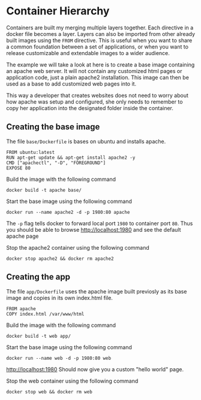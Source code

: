 # Container Hierarchy

Containers are built my merging multiple layers together. Each directive in a docker file becomes a layer. Layers can also be imported from other already built images using the `FROM` directive. This is useful when you want to share a common foundation between a set of applications, or when you want to release customizable and extendable images to a wider audience.

The example we will take a look at here is to create a base image containing an apache web server. It will not contain any customized html pages or application code, just a plain apache2 installation. This image can then be used as a base to add customized web pages into it.

This way a developer that creates websites does not need to worry about how apache was setup and configured, she only needs to remember to copy her application into the designated folder inside the container.

## Creating the base image ##

The file `base/Dockerfile` is bases on ubuntu and installs apache.
```
FROM ubuntu:latest
RUN apt-get update && apt-get install apache2 -y
CMD ["apachectl", "-D", "FOREGROUND"]
EXPOSE 80
```

Build the image with the following command
```
docker build -t apache base/
```

Start the base image using the following command
```
docker run --name apache2 -d -p 1980:80 apache
```

The `-p` flag tells docker to forward local port `1980` to container port `80`.
Thus you should be able to browse [http://localhost:1980](http://localhost:1980) and see the default apache page

Stop the apache2 container using the following command
```
docker stop apache2 && docker rm apache2
```

## Creating the app ##

The file `app/Dockerfile` uses the apache image built previosly as its base image and copies in its own index.html file.
```
FROM apache
COPY index.html /var/www/html
```

Build the image with the following command
```
docker build -t web app/
```
Start the base image using the following command
```
docker run --name web -d -p 1980:80 web
```

[http://localhost:1980](http://localhost:1980) Should now give you a custom "hello world" page.

Stop the web container using the following command
```
docker stop web && docker rm web
```